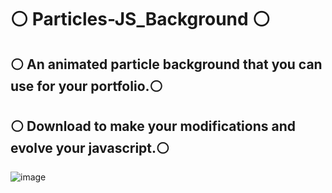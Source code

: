 # ⚪ Particles-JS_Background ⚪
## ⚪ An animated particle background that you can use for your portfolio.⚪
## ⚪ Download to make your modifications and evolve your javascript.⚪
![image](https://user-images.githubusercontent.com/94203956/169364476-22ce1373-3303-498f-b9a9-2bc62f6359e9.png)
